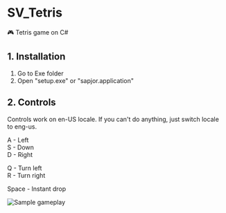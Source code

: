 # SV_Tetris
🎮 Tetris game on C#

## 1. Installation

1. Go to Exe folder
2. Open "setup.exe" or "sapjor.application"

## 2. Controls
Controls work on en-US locale. If you can't do anything, just switch locale to eng-us. <br>

A - Left <br>
S - Down <br>
D - Right <br>

Q - Turn left <br>
R - Turn right <br>

Space - Instant drop <br>

![Sample gameplay](https://i.imgur.com/jfstnNf.jpeg)
